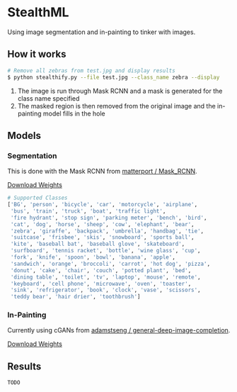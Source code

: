 # StealthML

Using image segmentation and in-painting to tinker with images.

## How it works

```bash
# Remove all zebras from test.jpg and display results
$ python stealthify.py --file test.jpg --class_name zebra --display
```

1. The image is run through Mask RCNN and a mask is generated for the class name specified
2. The masked region is then removed from the original image and the in-painting model fills in the hole

## Models

### Segmentation

This is done with the Mask RCNN from [matterport / Mask_RCNN](https://github.com/matterport/Mask_RCNN).

[Download Weights](https://github.com/matterport/Mask_RCNN/releases/download/v2.0/mask_rcnn_coco.h5)

```python
# Supported Classes
['BG', 'person', 'bicycle', 'car', 'motorcycle', 'airplane',
 'bus', 'train', 'truck', 'boat', 'traffic light',
 'fire hydrant', 'stop sign', 'parking meter', 'bench', 'bird',
 'cat', 'dog', 'horse', 'sheep', 'cow', 'elephant', 'bear',
 'zebra', 'giraffe', 'backpack', 'umbrella', 'handbag', 'tie',
 'suitcase', 'frisbee', 'skis', 'snowboard', 'sports ball',
 'kite', 'baseball bat', 'baseball glove', 'skateboard',
 'surfboard', 'tennis racket', 'bottle', 'wine glass', 'cup',
 'fork', 'knife', 'spoon', 'bowl', 'banana', 'apple',
 'sandwich', 'orange', 'broccoli', 'carrot', 'hot dog', 'pizza',
 'donut', 'cake', 'chair', 'couch', 'potted plant', 'bed',
 'dining table', 'toilet', 'tv', 'laptop', 'mouse', 'remote',
 'keyboard', 'cell phone', 'microwave', 'oven', 'toaster',
 'sink', 'refrigerator', 'book', 'clock', 'vase', 'scissors',
 'teddy bear', 'hair drier', 'toothbrush']
```

### In-Painting

Currently using cGANs from [adamstseng / general-deep-image-completion](https://github.com/adamstseng/general-deep-image-completion).

[Download Weights](https://drive.google.com/file/d/0BwBvCjzIsl2vV3FvZUd0VjdxZE0/view?usp=sharing)

## Results

```TODO```